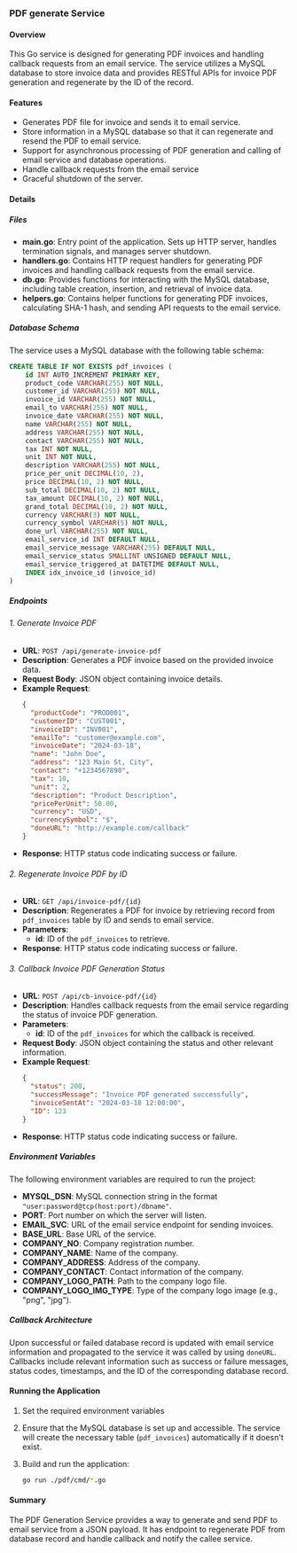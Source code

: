 ### PDF generate Service

#### Overview
This Go service is designed for generating PDF invoices and handling callback requests from an email service. The service utilizes a MySQL database to store invoice data and provides RESTful APIs for invoice PDF generation and regenerate by the ID of the record.

#### Features
- Generates PDF file for invoice and sends it to email service.
- Store information in a MySQL database so that it can regenerate and resend the PDF to email service.
- Support for asynchronous processing of PDF generation and calling of email service and database operations.
- Handle callback requests from the email service
- Graceful shutdown of the server.

#### Details

##### Files

- **main.go**: Entry point of the application. Sets up HTTP server, handles termination signals, and manages server shutdown.
- **handlers.go**: Contains HTTP request handlers for generating PDF invoices and handling callback requests from the email service.
- **db.go**: Provides functions for interacting with the MySQL database, including table creation, insertion, and retrieval of invoice data.
- **helpers.go**: Contains helper functions for generating PDF invoices, calculating SHA-1 hash, and sending API requests to the email service.

##### Database Schema
The service uses a MySQL database with the following table schema:

```sql
CREATE TABLE IF NOT EXISTS pdf_invoices (
    id INT AUTO_INCREMENT PRIMARY KEY,
    product_code VARCHAR(255) NOT NULL,
    customer_id VARCHAR(255) NOT NULL,
    invoice_id VARCHAR(255) NOT NULL,
    email_to VARCHAR(255) NOT NULL,
    invoice_date VARCHAR(255) NOT NULL,
    name VARCHAR(255) NOT NULL,
    address VARCHAR(255) NOT NULL,
    contact VARCHAR(255) NOT NULL,
    tax INT NOT NULL,
    unit INT NOT NULL,
    description VARCHAR(255) NOT NULL,
    price_per_unit DECIMAL(10, 2),
    price DECIMAL(10, 2) NOT NULL,
    sub_total DECIMAL(10, 2) NOT NULL,
    tax_amount DECIMAL(10, 2) NOT NULL,
    grand_total DECIMAL(10, 2) NOT NULL,
    currency VARCHAR(3) NOT NULL,
    currency_symbol VARCHAR(5) NOT NULL,
    done_url VARCHAR(255) NOT NULL,
    email_service_id INT DEFAULT NULL,
    email_service_message VARCHAR(255) DEFAULT NULL,
    email_service_status SMALLINT UNSIGNED DEFAULT NULL,
    email_service_triggered_at DATETIME DEFAULT NULL,
    INDEX idx_invoice_id (invoice_id)
)
```
##### Endpoints

###### 1. Generate Invoice PDF

- **URL**: `POST /api/generate-invoice-pdf`
- **Description**: Generates a PDF invoice based on the provided invoice data.
- **Request Body**: JSON object containing invoice details.
- **Example Request**:
  ```json
  {
    "productCode": "PROD001",
    "customerID": "CUST001",
    "invoiceID": "INV001",
    "emailTo": "customer@example.com",
    "invoiceDate": "2024-03-18",
    "name": "John Doe",
    "address": "123 Main St, City",
    "contact": "+1234567890",
    "tax": 10,
    "unit": 2,
    "description": "Product Description",
    "pricePerUnit": 50.00,
    "currency": "USD",
    "currencySymbol": "$",
    "doneURL": "http://example.com/callback"
  }
  ```
- **Response**: HTTP status code indicating success or failure.

###### 2. Regenerate Invoice PDF by ID

- **URL**: `GET /api/invoice-pdf/{id}`
- **Description**: Regenerates a PDF for invoice by retrieving record from `pdf_invoices` table by ID and sends to email service.
- **Parameters**:
  - **id**: ID of the `pdf_invoices` to retrieve.
- **Response**: HTTP status code indicating success or failure.

###### 3. Callback Invoice PDF Generation Status

- **URL**: `POST /api/cb-invoice-pdf/{id}`
- **Description**: Handles callback requests from the email service regarding the status of invoice PDF generation.
- **Parameters**:
  - **id**: ID of the `pdf_invoices` for which the callback is received.
- **Request Body**: JSON object containing the status and other relevant information.
- **Example Request**:
  ```json
  {
    "status": 200,
    "successMessage": "Invoice PDF generated successfully",
    "invoiceSentAt": "2024-03-18 12:00:00",
    "ID": 123
  }
  ```
- **Response**: HTTP status code indicating success or failure.

##### Environment Variables
The following environment variables are required to run the project:

- **MYSQL_DSN**: MySQL connection string in the format `"user:password@tcp(host:port)/dbname"`.
- **PORT**: Port number on which the server will listen.
- **EMAIL_SVC**: URL of the email service endpoint for sending invoices.
- **BASE_URL**: Base URL of the service.
- **COMPANY_NO**: Company registration number.
- **COMPANY_NAME**: Name of the company.
- **COMPANY_ADDRESS**: Address of the company.
- **COMPANY_CONTACT**: Contact information of the company.
- **COMPANY_LOGO_PATH**: Path to the company logo file.
- **COMPANY_LOGO_IMG_TYPE**: Type of the company logo image (e.g., "png", "jpg").

##### Callback Architecture
Upon successful or failed database record is updated with email service information and propagated to the service it was called by using `doneURL`. Callbacks include relevant information such as success or failure messages, status codes, timestamps, and the ID of the corresponding database record.

#### Running the Application
1. Set the required environment variables

2. Ensure that the MySQL database is set up and accessible. The service will create the necessary table (`pdf_invoices`) automatically if it doesn't exist.

3. Build and run the application:

   ```bash
   go run ./pdf/cmd/*.go
   ```

#### Summary
The PDF Generation Service provides a way to generate and send PDF to email service from a JSON payload. It has endpoint to regenerate PDF from database record and handle callback and notify the callee service.